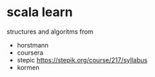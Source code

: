 # scala learn

structures and algoritms from 
- horstmann
- coursera
- stepic https://stepik.org/course/217/syllabus
- kormen
